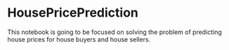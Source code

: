 # HousePricePrediction
This notebook is going to be focused on solving the problem of predicting house prices for house buyers and house sellers.
